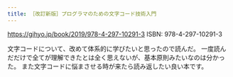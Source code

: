 ```yaml
---
title: ［改訂新版］プログラマのための文字コード技術入門
---
```


https://gihyo.jp/book/2019/978-4-297-10291-3
ISBN: 978-4-297-10291-3

文字コードについて、改めて体系的に学びたいと思ったので読んだ。
一度読んだだけで全てが理解できたとは全く思えないが、基本原則みたいなのは分かった。
また文字コードに悩まさせる時が来たら読み返したい良い本です。
